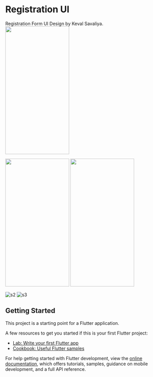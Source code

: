 # Registration UI

Registration Form UI Design by Keval Savaliya.
<img src="https://github.com/SKeval/profilelists/assets/100701924/28fe570a-0fdd-4b1b-b369-be95e2b002f8" data-canonical-src="https://github.com/SKeval/profilelists/assets/100701924/28fe570a-0fdd-4b1b-b369-be95e2b002f8" width="200" height="400" />

<img src="https://github.com/SKeval/profilelists/assets/100701924/63cb0c9a-b6b0-48ee-9369-977f83a5fe00" data-canonical-src="https://github.com/SKeval/profilelists/assets/100701924/63cb0c9a-b6b0-48ee-9369-977f83a5fe00" width="200" height="400" />

<img src="https://github.com/SKeval/profilelists/assets/100701924/67e26826-06d2-4e84-8fa9-fdef547a6243" data-canonical-src="https://github.com/SKeval/profilelists/assets/100701924/67e26826-06d2-4e84-8fa9-fdef547a6243" width="200" height="400" />

![s2](https://github.com/SKeval/profilelists/assets/100701924/63cb0c9a-b6b0-48ee-9369-977f83a5fe00)
![s3](https://github.com/SKeval/profilelists/assets/100701924/67e26826-06d2-4e84-8fa9-fdef547a6243)



## Getting Started

This project is a starting point for a Flutter application.

A few resources to get you started if this is your first Flutter project:

- [Lab: Write your first Flutter app](https://docs.flutter.dev/get-started/codelab)
- [Cookbook: Useful Flutter samples](https://docs.flutter.dev/cookbook)

For help getting started with Flutter development, view the
[online documentation](https://docs.flutter.dev/), which offers tutorials,
samples, guidance on mobile development, and a full API reference.
